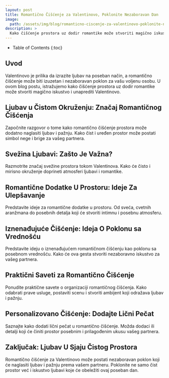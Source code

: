 ```yaml
---
layout: post
title: Romantično Čišćenje za Valentinovo, Poklonite Nezaboravan Dan
image: 
  path: /assets/img/blog/romanticno-ciscenje-za-valentinovo-poklonite-nezaboravan-dan_dubinsko_pranje_ba.png
description: >
  Kako čišćenje prostora uz dodir romantike može stvoriti magično iskustvo i unaprediti Valentinovo.
---
```



- Table of Contents
{:toc}


## Uvod

Valentinovo je prilika da izrazite ljubav na poseban način, a romantično čišćenje može biti izuzetan i nezaboravan poklon za vašu voljenu osobu. U ovom blog postu, istražujemo kako čišćenje prostora uz dodir romantike može stvoriti magično iskustvo i unaprediti Valentinovo.


## Ljubav u Čistom Okruženju: Značaj Romantičnog Čišćenja

Započnite razgovor o tome kako romantično čišćenje prostora može dodatno naglasiti ljubav i pažnju. Kako čist i uređen prostor može postati simbol nege i brige za vašeg partnera.


## Svežina Ljubavi: Zašto Je Važna?

Razmotrite značaj svežine prostora tokom Valentinova. Kako će čisto i mirisno okruženje doprineti atmosferi ljubavi i romantike.


## Romantične Dodatke U Prostoru: Ideje Za Ulepšavanje

Predstavite ideje za romantične dodatke u prostoru. Od sveća, cvetnih aranžmana do posebnih detalja koji će stvoriti intimnu i posebnu atmosferu.


## Iznenađujuće Čišćenje: Ideja O Poklonu sa Vrednošću

Predstavite ideju o iznenađujućem romantičnom čišćenju kao poklonu sa posebnom vrednošću. Kako će ova gesta stvoriti nezaboravno iskustvo za vašeg partnera.


## Praktični Saveti za Romantično Čišćenje

Ponudite praktične savete o organizaciji romantičnog čišćenja. Kako odabrati prave usluge, postaviti scenu i stvoriti ambijent koji odražava ljubav i pažnju.


## Personalizovano Čišćenje: Dodajte Lični Pečat

Saznajte kako dodati lični pečat u romantično čišćenje. Možda dodaci ili detalji koji će činiti prostor posebnim i prilagođenim ukusu vašeg partnera.


## Zaključak: Ljubav U Sjaju Čistog Prostora

Romantično čišćenje za Valentinovo može postati nezaboravan poklon koji će naglasiti ljubav i pažnju prema vašem partneru. Poklonite ne samo čist prostor već i iskustvo ljubavi koje će obeležiti ovaj poseban dan.